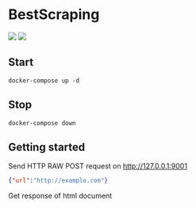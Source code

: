 # BestScraping

![](https://img.shields.io/docker/pulls/redbitterredish/getsite)
![](https://img.shields.io/docker/image-size/redbitterredish/getsite)

## Start

```docker-compose up -d```
## Stop
```docker-compose down```

## Getting started

Send HTTP RAW POST request on http://127.0.0.1:9001
```json
{"url":"http://example.com"}
```
Get response of html document
